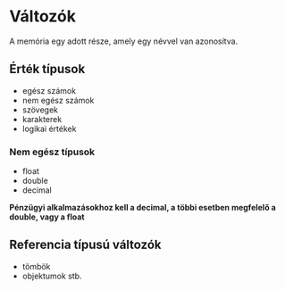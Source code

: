 ﻿# Változók

A memória egy adott része, amely egy névvel van azonosítva.

## Érték típusok

- egész számok
- nem egész számok
- szövegek
- karakterek
- logikai értékek

### Nem egész típusok
- float
- double
- decimal

**Pénzügyi alkalmazásokhoz kell a decimal, a többi esetben megfelelő a double, vagy a float**

## Referencia típusú változók

 - tömbök
 - objektumok stb.